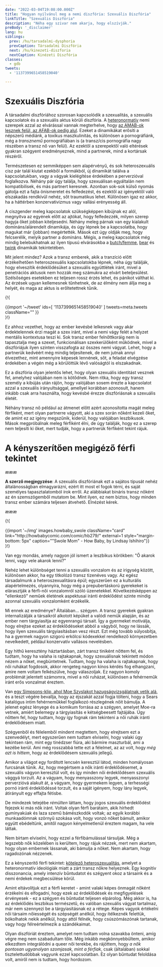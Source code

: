 ```yaml
---
date: "2022-03-04T19:08:00.000Z"
title: "Hogyan nyilvánul meg a nemi diszfória: Szexuális Diszfória"
linkTitle: "Szexuális Diszfória"
description: "Néha egy szivar nem akarja, hogy elszívják."
preBody: '_disclaimer'
lang: hu
siblings:
  prev: /hu/tarsadalmi-dysphoria
  prevCaption: Társadalmi Diszfória
  next: /hu/kinezeti-diszforia
  nextCaption: Kinézeti Diszfória
classes:
  - gdb
tweets:
  - '1137399651458519040'

---
```


# Szexuális Diszfória

A társadalmi diszfóriához szorosan kapcsolódik a szexualitás, a szexuális kapcsolatok és a szexuális aktus körüli diszfória. A [heteronormatív](https://hu.wikipedia.org/wiki/Heteronormativit%C3%A1s) nemi szerepek azzal az elvárással vannak megterhelve, hogy [az AMAB-ok lesznek felül, az AFAB-ok pedig alul](https://hu.wikipedia.org/wiki/Top_%C3%A9s_bottom_a_szexben). Ezeket a dinamikákat erősíti a népszerű médiánk, a toxikus maszkulinitás, és különösen a pornográfiánk, még a *transznemű* pornográfiában is (a transz/cis pornográfia nagy részében a transz nő van felül). Az ezektől a szerepektől való eltérések gyakran szégyent eredményeznek, mind a partnerek, mind a kortársak részéről.

Természetesen ez semmiképpen sem alapérvényű, és sok heteroszexuális cisz pár talál kiutat ezekből a formákból, új dinamikát találva a kapcsolatukban, vagy a vágyak kielégítése érdekében a perverzióval foglalkozva. Néhány pár úgy találja, hogy szexuálisan egyáltalán nem kompatibilisek, és más partnert keresnek. Azonban sok-sok külső nyomás gátolja ezt a fajta önismeretet és felfedezést, és ezektől az igényektől való elszakadás rendkívül nehéz, sőt traumatikus lehet. Különösen igaz ez akkor, ha a háttérben konzervativizmus vagy vallási erényesség áll.

A ciszgender meleg kapcsolatok szükségképpen kibújnak ez alól, megnyitva az egyének előtt az ajtókat, hogy felfedezzék, milyen szerep hagyja őket jobban kiteljesedni. Néhány meleg párnak van egy kialakult domináns/alárendelt dinamikája, és úgy lépnek be a kapcsolatba, hogy magukat már (jobban) megértették. Mások ezt úgy oldják meg, hogy felcserélik, melyik partner a domináns. Mégis, a meleg kapcsolatok még mindig belebukhatnak az ilyen típusú elvárásokba a [butch/femme](https://en.wikipedia.org/wiki/Butch_and_femme), [bear](https://en.wikipedia.org/wiki/Bear_(gay_culture)) és [twink](https://en.wikipedia.org/wiki/Twink_(gay_slang)) dinamikák tekintetében.

Mit jelent mindez? Azok a transz emberek, akik a tranzíció előtt érzékelhetően heteroszexuális kapcsolatokba lépnek, néha úgy találják, hogy elveszítik érdeklődésüket a szexuális együttlétek iránt, mivel a penetrációs aktusok nem hozzák meg számukra az elvárt beteljesülést. Szélsőséges esetekben ez teljesen rossz érzés lehet, és pánikot válthat ki. Az érzések ugyan kellemesnek tűnhetnek, de az élmény nem állja meg a helyét, és maga az aktus is erőltetettnek tűnik.

{!{ <div class="gutter">{{import '~/tweet' ids=[
    '1137399651458519040'
] tweets=meta.tweets className="" }}</div> }!}

Ez ahhoz vezethet, hogy az ember kevésbé lelkesnek vagy akár érdektelennek érzi magát a szex iránt, mivel a nemi vágy felét a helyzet mentális kontextusa teszi ki. Sok transz ember felnőttkoráig nem is tapasztalja meg a szexet, funkcionálisan szexkerülőként működnek, mivel a diszfóriájuk ilyen szinten visszafogta az összes nemi vágyat. Lehet, hogy a partnerük kedvéért még mindig teljesítenek, de nem jutnak annyi élvezethez, mint amennyire képesek lennének, sőt, a feladat elvégzése érdekében a végén még a körülöttük lévő valóságtól is elszakadnak.

Ez a diszfória olyan jelentős lehet, hogy olyan szexuális identitást vesznek fel, amelyhez valójában nem is kötődnek. Nem ritka, hogy egy transz személy a kibújás után rájön, hogy valójában sosem érezte a kapcsolatot azzal a szexuális irányultsággal, amellyel korábban azonosult, hanem inkább csak arra használta, hogy kevésbé érezze diszfóriásnak a szexuális életét.

Néhány transz nő például az átmenet előtt azért azonosította magát meleg férfiként, mert olyan partnerre vágyott, aki a szex során nőként kezeli őket, de amint ez az igény megszűnik, kiderül, hogy valójában leszbikusok. Mások megpróbálnak meleg férfiként élni, de úgy találják, hogy ez a szerep nem teljesíti ki őket, mert tudják, hogy a partnerük férfiként tekint rájuk.

# A kényszerítően megigéző férfi tekintet

æææ<div class="cw"><p><strong>A szerző megjegyzése</strong>: A szexuális diszfóriának ezt a sajátos típusát nehéz általánosságban elmagyarázni, ezért itt most el fogok térni, és saját személyes tapasztalatomból írok erről. Az alábbiakat bináris transz nőként az én szemszögemből mutatom be. Mint ilyen, ez nem biztos, hogy minden transz ember számára teljesen átvehető. Elnézést kérek.</p></div>æææ

{!{
<div class="gutter flex">
{{import '~/img' images.howbaby_swole className="card" link="http://howbabycomic.com/comic/hb279/" external=1 style="margin-bottom: 5px" caption="&quot;Swole Mom&quot; - How Baby, by Lindsay Ishihiro"}}
</div>
}!}

Van egy mondás, amely nagyon jól ismert a leszbikus körökben: "Ő akarok lenni, vagy vele akarok lenni?"

Nehéz lehet különbséget tenni a szexuális vonzalom és az irigység között, különösen akkor, ha egy titkolózó transz tizenéves vagy. Az egész társadalmunk a heteroszexualitásra épül; egyszerűen ez a kulturális alapértelmezés, olyannyira, hogy még a prepubertáskorú gyerekeket is elárasztják a férfi-női vonzalomról szóló üzenetekkel. Következésképpen az "ellenkező" neműek életének aspektusai iránti érdeklődést szinte mindig azonnal szexuális vonzalomként érzékelik.

Mi ennek az eredménye? Általában... szégyen. A transz gyerekek gyakran internalizálják a társaikról alkotott képüket a valódi nemük alapján, és az ember nem tárgyiasítja az egyenrangú társait. Így a gyermeket motiválja, hogy elrejtse ezeket az érdeklődéseket abból a vágyból, hogy ne lássák, hogy ilyen szexuális tárgyiasításban vesz részt. Ezt még tovább súlyosbítja, ha a gyermek nagyon szigorú erkölcsi kódexekkel rendelkező környezetben nevelkedett, például konzervatív vallásos nevelésben.

Egy hithű keresztény háztartásban, zárt transz tiniként nőttem fel, és tudtam, hogy ha valaha is rajtakapnak, hogy szexuálisnak tekintett módon nézem a nőket, megbüntetnek. Tudtam, hogy ha valaha is rajtakapnak, hogy női ruhákat fogdosok, akkor rengeteg nagyon kínos kérdés fog elhangzani, amire nem voltam felkészülve, hogy válaszoljak. Ez nagyon komoly problémát jelentett számomra, mivel a női ruházat, különösen a fehérneműk iránt erős vonzalmat éreztem.

Van [egy Simpsons-klip, ahol Moe Szyslakot hazugságvizsgálatnak vetik alá](https://www.youtube.com/watch?v=iQGwrK_yDEg), és a teszt végére bevallja, hogy az éjszakát azzal fogja tölteni, hogy a Sears katalógus intim fehérneműkkel foglalkozó részlegének nőit bámulja. A jelenet egész lényege és a komikum forrása az a szégyen, amelyet Moe-ra vetnek, amiért belemegy a tárgyiasítás e kétségbeesett fajtájába. Úgy nőttem fel, hogy tudtam, hogy így fognak rám tekinteni a női ruhák iránti érdeklődésem miatt.

Szégyenből és félelemből mindent megtettem, hogy elrejtsem ezt a szenvedélyt, mert egyszerűen nem tudtam elviselni, hogy valaki úgy tekintsen rám, mint egy tinédzser fiúra, aki bármire maszturbál, ami a kezébe kerül. Ami még rosszabbá tette ezt a félelmet, az az volt, hogy *még azt is hittem*, hogy az érdeklődésem szexuális jellegű.

Amikor a világot egy fordított lencsén keresztül látod, minden homályosan furcsának tűnik. Az, hogy megértsem a nők iránti érdeklődésemet, a szexuális vágyon keresztül volt, és így minden női érdeklődésem szexuális vággyá torzult. Az a vágyam, hogy menyasszony legyek, menyasszonyi perverzióvá alakult át, a vágyam, hogy gyermekem legyen, a terhességi pornó iránti érdeklődéssé torzult, és a saját igényem, hogy lány legyek, átirányult egy effajta fétisbe.

De mindezek tetejébe *rémülten* láttam, hogy jogos szexuális érdeklődést fejezek ki más nők iránt. Voltak olyan férfi barátaim, akik hírhedt guminyakúak és laza szemű bámészkodók voltak; az egyik korábbi munkaadómnak szörnyű szokása volt, hogy vonzó nőket bámult, amikor együtt ebédeltünk, amitől nagyon kényelmetlenül éreztem magam, ha vele láttak.

Nem bírtam elviselni, hogy ezzel a férfibámulással társuljak. Még a legszebb nők közelében is kerültem, hogy rájuk nézzek, mert nem akartam, hogy olyan embernek lássanak, aki bámulja a nőket. Nem akartam, hogy ragadozónak nézzenek.

Ez a kényszerítő férfi tekintet: [kötelező heteroszexualitás](https://en.wikipedia.org/wiki/Compulsory_heterosexuality), amelyet a heteronormatív ideológiák miatt a zárt transz nőkre helyeznek. Egy kognitív disszonancia, amely intenzív bűntudatot és szégyent okoz a társaink és a nemi érdekek megbecsülése körül.

Amint eltávolítjuk ezt a férfi keretet - amint valaki képes önmagát nőként érzékelni és elfogadni, hogy ezek az érdeklődések és megfigyelések érvényesek - ez a szégyen és bűntudat teljesen elpárolog. Még akkor is, ha az érdeklődés leszbikus természetű, és valóban szexuális vágyat tartalmaz, már nem szennyezi be a tárgyiasításnak ez a rétege. Képes vagyok értékelni női társaim nőiességét és szépségét anélkül, hogy ítélkeznék felettük, bókolhatok nekik anélkül, hogy attól félnék, hogy csúszómászónak tartanak, vagy hogy félreértelmezik a szándékaimat.

Olyan diszfóriát éreztem, amelyet nem tudtam volna szavakba önteni, amíg végre meg nem szabadultam tőle. Még inkább megkönnyebbültem, amikor elkezdtem integrálódni a queer női terekbe, és rájöttem, hogy _a nők pontosan ugyanolyan szomjasak, mint a férfiak_, csak (általában) sokkal tisztelettudóbbak vagyunk ezzel kapcsolatban. Ez olyan bűntudat feloldása volt, amiről nem is tudtam, hogy hordozom.
